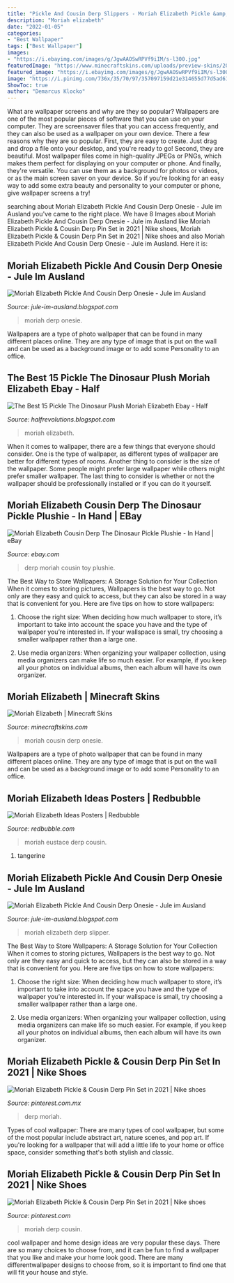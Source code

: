 ```yaml
---
title: "Pickle And Cousin Derp Slippers - Moriah Elizabeth Pickle &amp; Cousin Derp Pin Set In 2021"
description: "Moriah elizabeth"
date: "2022-01-05"
categories:
- "Best Wallpaper"
tags: ["Best Wallpaper"]
images:
- "https://i.ebayimg.com/images/g/JgwAAOSwRPVf9iIM/s-l300.jpg"
featuredImage: "https://www.minecraftskins.com/uploads/preview-skins/2021/02/11/--cousin-derp-from-moriah-elizabeth---16727057.png?v302"
featured_image: "https://i.ebayimg.com/images/g/JgwAAOSwRPVf9iIM/s-l300.jpg"
image: "https://i.pinimg.com/736x/35/70/97/357097159d21e314655d77d5ad61f333.jpg"
ShowToc: true
author: "Demarcus Klocko"
---
```



What are wallpaper screens and why are they so popular?
Wallpapers are one of the most popular pieces of software that you can use on your computer. They are screensaver files that you can access frequently, and they can also be used as a wallpaper on your own device. There a few reasons why they are so popular. First, they are easy to create. Just drag and drop a file onto your desktop, and you're ready to go! Second, they are beautiful. Most wallpaper files come in high-quality JPEGs or PNGs, which makes them perfect for displaying on your computer or phone. And finally, they're versatile. You can use them as a background for photos or videos, or as the main screen saver on your device. So if you're looking for an easy way to add some extra beauty and personality to your computer or phone, give wallpaper screens a try!

	

		
searching about Moriah Elizabeth Pickle And Cousin Derp Onesie - Jule im Ausland you've came to the right place. We have 8 Images about Moriah Elizabeth Pickle And Cousin Derp Onesie - Jule im Ausland like Moriah Elizabeth Pickle &amp; Cousin Derp Pin Set in 2021 | Nike shoes, Moriah Elizabeth Pickle &amp; Cousin Derp Pin Set in 2021 | Nike shoes and also Moriah Elizabeth Pickle And Cousin Derp Onesie - Jule im Ausland. Here it is:
		
    
## Moriah Elizabeth Pickle And Cousin Derp Onesie - Jule Im Ausland

<img loading=lazy src="https://di2ponv0v5otw.cloudfront.net/posts/2021/02/05/601dc007446e5984fc6f6ca9/m_601dc03c3bad6d298c47b058.jpg" onerror="this.onerror=null;this.src='https://tse2.mm.bing.net/th?id=OIP.5blUkvQFhV_zwbDL9OIfNgHaHa&amp;pid=15.1';" alt="Moriah Elizabeth Pickle And Cousin Derp Onesie - Jule im Ausland">

_Source: jule-im-ausland.blogspot.com_

>moriah derp onesie. 

	



Wallpapers are a type of photo wallpaper that can be found in many different places online. They are any type of image that is put on the wall and can be used as a background image or to add some Personality to an office.

    
## The Best 15 Pickle The Dinosaur Plush Moriah Elizabeth Ebay - Half

<img loading=lazy src="https://i0.wp.com/creators.teespring.com/wp-content/uploads/sites/8/2019/12/picklePlushie1.jpg" onerror="this.onerror=null;this.src='https://tse2.mm.bing.net/th?id=OIP.LJuNhQF8Zmz3lCr2zvg9cAHaF4&amp;pid=15.1';" alt="The Best 15 Pickle The Dinosaur Plush Moriah Elizabeth Ebay - Half">

_Source: halfrevolutions.blogspot.com_

>moriah elizabeth. 

	

When it comes to wallpaper, there are a few things that everyone should consider. One is the type of wallpaper, as different types of wallpaper are better for different types of rooms. Another thing to consider is the size of the wallpaper. Some people might prefer large wallpaper while others might prefer smaller wallpaper. The last thing to consider is whether or not the wallpaper should be professionally installed or if you can do it yourself.

    
## Moriah Elizabeth Cousin Derp The Dinosaur Pickle Plushie - In Hand | EBay

<img loading=lazy src="https://i.ebayimg.com/images/g/JgwAAOSwRPVf9iIM/s-l300.jpg" onerror="this.onerror=null;this.src='https://tse3.mm.bing.net/th?id=OIP.ZcUTnpqwk3OpTx3Fz0EyFAAAAA&amp;pid=15.1';" alt="Moriah Elizabeth Cousin Derp The Dinosaur Pickle Plushie - In Hand | eBay">

_Source: ebay.com_

>derp moriah cousin toy plushie. 

	

The Best Way to Store Wallpapers: A Storage Solution for Your Collection
When it comes to storing pictures, Wallpapers is the best way to go. Not only are they easy and quick to access, but they can also be stored in a way that is convenient for you. Here are five tips on how to store wallpapers:
1) Choose the right size: When deciding how much wallpaper to store, it’s important to take into account the space you have and the type of wallpaper you’re interested in. If your wallspace is small, try choosing a smaller wallpaper rather than a large one.

2) Use media organizers: When organizing your wallpaper collection, using media organizers can make life so much easier. For example, if you keep all your photos on individual albums, then each album will have its own organizer.

    
## Moriah Elizabeth | Minecraft Skins

<img loading=lazy src="https://www.minecraftskins.com/uploads/preview-skins/2021/02/11/--cousin-derp-from-moriah-elizabeth---16727057.png?v302" onerror="this.onerror=null;this.src='https://tse1.mm.bing.net/th?id=OIP.h67aLfBjYf_QAZiZVdBtkQAAAA&amp;pid=15.1';" alt="Moriah Elizabeth | Minecraft Skins">

_Source: minecraftskins.com_

>moriah cousin derp onesie. 

	



Wallpapers are a type of photo wallpaper that can be found in many different places online. They are any type of image that is put on the wall and can be used as a background image or to add some Personality to an office.

    
## Moriah Elizabeth Ideas Posters | Redbubble

<img loading=lazy src="https://ih1.redbubble.net/image.2225946110.7228/poster,504x498,f8f8f8-pad,600x600,f8f8f8.jpg" onerror="this.onerror=null;this.src='https://tse4.mm.bing.net/th?id=OIP.fUYFTc1d9MYKoca3SOYaIwHaHa&amp;pid=15.1';" alt="Moriah Elizabeth Ideas Posters | Redbubble">

_Source: redbubble.com_

>moriah eustace derp cousin. 

	

1. tangerine 

    
## Moriah Elizabeth Pickle And Cousin Derp Onesie - Jule Im Ausland

<img loading=lazy src="https://cdn.shopify.com/s/files/1/1796/6745/products/Holiday-PickleandCousinDerp-Front.jpg?v=1606424879" onerror="this.onerror=null;this.src='https://tse2.mm.bing.net/th?id=OIP.ra9nAzyu1PkiYxUT_ZZi-QHaJo&amp;pid=15.1';" alt="Moriah Elizabeth Pickle And Cousin Derp Onesie - Jule im Ausland">

_Source: jule-im-ausland.blogspot.com_

>moriah elizabeth derp slipper. 

	

The Best Way to Store Wallpapers: A Storage Solution for Your Collection
When it comes to storing pictures, Wallpapers is the best way to go. Not only are they easy and quick to access, but they can also be stored in a way that is convenient for you. Here are five tips on how to store wallpapers:
1) Choose the right size: When deciding how much wallpaper to store, it’s important to take into account the space you have and the type of wallpaper you’re interested in. If your wallspace is small, try choosing a smaller wallpaper rather than a large one.

2) Use media organizers: When organizing your wallpaper collection, using media organizers can make life so much easier. For example, if you keep all your photos on individual albums, then each album will have its own organizer.

    
## Moriah Elizabeth Pickle &amp; Cousin Derp Pin Set In 2021 | Nike Shoes

<img loading=lazy src="https://i.pinimg.com/originals/35/70/97/357097159d21e314655d77d5ad61f333.jpg" onerror="this.onerror=null;this.src='https://tse3.mm.bing.net/th?id=OIP.hxqVn8egmr12JQaWyA4FcAHaHa&amp;pid=15.1';" alt="Moriah Elizabeth Pickle &amp; Cousin Derp Pin Set in 2021 | Nike shoes">

_Source: pinterest.com.mx_

>derp moriah. 

	

Types of cool wallpaper:
There are many types of cool wallpaper, but some of the most popular include abstract art, nature scenes, and pop art. If you're looking for a wallpaper that will add a little life to your home or office space, consider something that's both stylish and classic.

    
## Moriah Elizabeth Pickle &amp; Cousin Derp Pin Set In 2021 | Nike Shoes

<img loading=lazy src="https://i.pinimg.com/736x/35/70/97/357097159d21e314655d77d5ad61f333.jpg" onerror="this.onerror=null;this.src='https://tse4.mm.bing.net/th?id=OIP.2Qav-3LRqD1DU9JUniYWtgHaHa&amp;pid=15.1';" alt="Moriah Elizabeth Pickle &amp; Cousin Derp Pin Set in 2021 | Nike shoes">

_Source: pinterest.com_

>moriah derp cousin. 

	

cool wallpaper and home design ideas are very popular these days. There are so many choices to choose from, and it can be fun to find a wallpaper that you like and make your home look good. There are many differentwallpaper designs to choose from, so it is important to find one that will fit your house and style.

